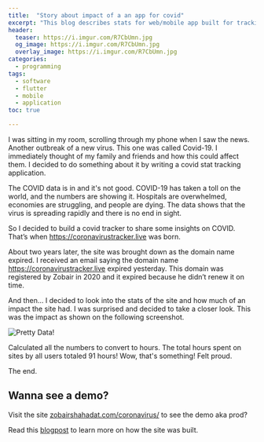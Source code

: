 ```yaml
---
title:  "Story about impact of a an app for covid"
excerpt: "This blog describes stats for web/mobile app built for tracking coronavirus"
header:
  teaser: https://i.imgur.com/R7CbUmn.jpg
  og_image: https://i.imgur.com/R7CbUmn.jpg
  overlay_image: https://i.imgur.com/R7CbUmn.jpg
categories:
  - programming
tags:
  - software
  - flutter
  - mobile
  - application
toc: true

---
```

I was sitting in my room, scrolling through my phone when I saw the news. Another outbreak of a new virus. This one was called Covid-19. I immediately thought of my family and friends and how this could affect them. I decided to do something about it by writing a covid stat tracking application. 

The COVID data is in and it's not good. COVID-19 has taken a toll on the world, and the numbers are showing it. Hospitals are overwhelmed, economies are struggling, and people are dying. The data shows that the virus is spreading rapidly and there is no end in sight.

So I decided to build a covid tracker to share some insights on COVID. That’s when https://coronavirustracker.live was born.

About two years later, the site was brought down as the domain name expired. 
I received an email saying the domain name https://coronavirustracker.live expired yesterday. This domain was registered by Zobair in 2020 and it expired because he didn’t renew it on time. 

And then… I decided to look into the stats of the site and how much of an impact the site had. 
I was surprised and decided to take a closer look. This was the impact as shown on the following screenshot. 

![Pretty Data!](https://i.imgur.com/5RRMdh7.png)


Calculated all the numbers to convert to hours. The total hours spent on sites by all users totaled 91 hours! Wow, that's something! 
Felt proud. 

The end.



## Wanna see a demo?

Visit the site [zobairshahadat.com/coronavirus/](https://www.zobairshahadat.com/coronavirus/) to see the demo aka prod? 

Read this  [blogpost](https://www.zobairshahadat.com/projects/2020-03-08-coronavirusdashboar) to learn more on how the site was built. 